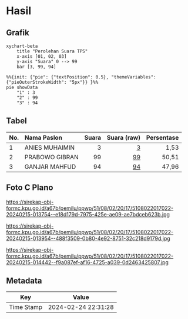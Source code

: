 # Hasil

## Grafik

```mermaid
xychart-beta
    title "Perolehan Suara TPS"
    x-axis [01, 02, 03]
    y-axis "Suara" 0 --> 99
    bar [3, 99, 94]
```

```mermaid
%%{init: {"pie": {"textPosition": 0.5}, "themeVariables": {"pieOuterStrokeWidth": "5px"}} }%%
pie showData
    "1" : 3
    "2" : 99
    "3" : 94
```

## Tabel

| No. | Nama Paslon    | Suara | Suara (raw) | Persentase |
|:--- |:-------------- | -----:| -----------:| ----------:|
| 1   | ANIES MUHAIMIN | 3     | [3][p-1]    | 1,53       |
| 2   | PRABOWO GIBRAN | 99    | [99][p-2]   | 50,51      |
| 3   | GANJAR MAHFUD  | 94    | [94][p-3]   | 47,96      |


[p-1]: https://github.com/gigit-pemilu/pemilu-2024-51-bali/blob/main/pilpres/hitung-suara/sub/51-bali/sub/08-buleleng/sub/02-seririt/sub/2017-lokapaksa/sub/022-tps/sub/paslon-1.txt
[p-2]: https://github.com/gigit-pemilu/pemilu-2024-51-bali/blob/main/pilpres/hitung-suara/sub/51-bali/sub/08-buleleng/sub/02-seririt/sub/2017-lokapaksa/sub/022-tps/sub/paslon-2.txt
[p-3]: https://github.com/gigit-pemilu/pemilu-2024-51-bali/blob/main/pilpres/hitung-suara/sub/51-bali/sub/08-buleleng/sub/02-seririt/sub/2017-lokapaksa/sub/022-tps/sub/paslon-3.txt

## Foto C Plano

https://sirekap-obj-formc.kpu.go.id/a67b/pemilu/ppwp/51/08/02/20/17/5108022017022-20240215-013754--e18d179d-7975-425e-ae09-ae7bdceb623b.jpg

https://sirekap-obj-formc.kpu.go.id/a67b/pemilu/ppwp/51/08/02/20/17/5108022017022-20240215-013954--488f3509-0b80-4e92-8751-32c218d9179d.jpg

https://sirekap-obj-formc.kpu.go.id/a67b/pemilu/ppwp/51/08/02/20/17/5108022017022-20240215-014442--f9a087ef-af16-4725-a039-0d2463425807.jpg


## Metadata

| Key        | Value               |
| ---------- | ------------------- |
| Time Stamp | 2024-02-24 22:31:28 |



